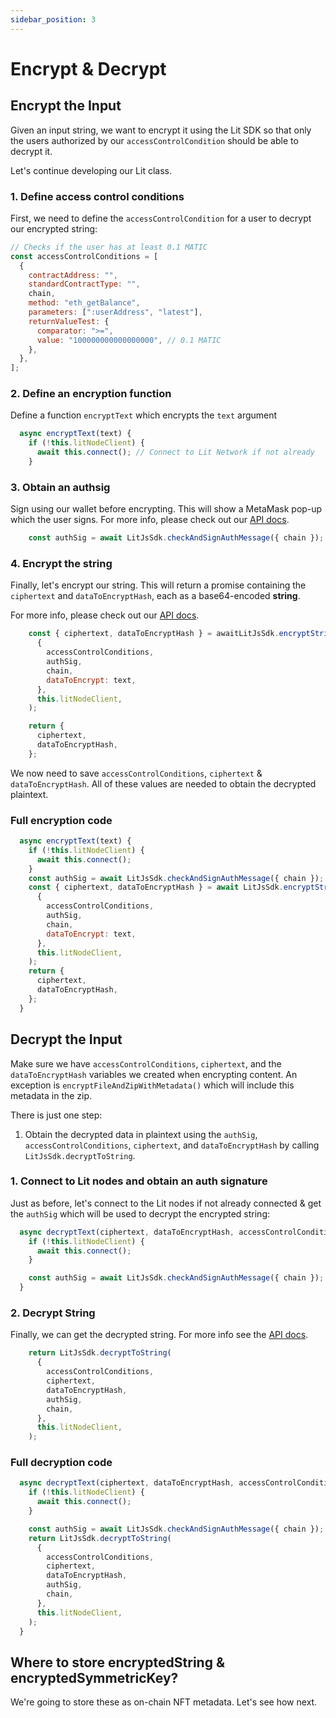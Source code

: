 ```yaml
---
sidebar_position: 3
---
```


# Encrypt & Decrypt

## Encrypt the Input

Given an input string, we want to encrypt it using the Lit SDK so that only the users authorized by our `accessControlCondition` should be able to decrypt it.

Let's continue developing our Lit class.

### 1. Define access control conditions
First, we need to define the `accessControlCondition` for a user to decrypt our encrypted string:
```js
// Checks if the user has at least 0.1 MATIC
const accessControlConditions = [
  {
    contractAddress: "",
    standardContractType: "",
    chain,
    method: "eth_getBalance",
    parameters: [":userAddress", "latest"],
    returnValueTest: {
      comparator: ">=",
      value: "100000000000000000", // 0.1 MATIC
    },
  },
];
```

### 2. Define an encryption function
Define a function `encryptText` which encrypts the `text` argument
```js
  async encryptText(text) {
    if (!this.litNodeClient) {
      await this.connect(); // Connect to Lit Network if not already
    }
```

### 3. Obtain an authsig
Sign using our wallet before encrypting. This will show a MetaMask pop-up which the user signs. For more info, please check out our [API docs](https://js-sdk.litprotocol.com/functions/auth_browser_src.checkAndSignAuthMessage.html).
```js
    const authSig = await LitJsSdk.checkAndSignAuthMessage({ chain });
```

### 4. Encrypt the string
Finally, let's encrypt our string. This will return a promise containing the `ciphertext` and `dataToEncryptHash`, each as a base64-encoded **string**.

For more info, please check out our [API docs](https://js-sdk.litprotocol.com/functions/encryption_src.encryptString.html).
```js
    const { ciphertext, dataToEncryptHash } = awaitLitJsSdk.encryptString(
      {
        accessControlConditions,
        authSig,
        chain,
        dataToEncrypt: text,
      },
      this.litNodeClient,
    );

    return {
      ciphertext,
      dataToEncryptHash,
    };
```

We now need to save `accessControlConditions`, `ciphertext` & `dataToEncryptHash`. All of these values are needed to obtain the decrypted plaintext.

### Full encryption code

```js
  async encryptText(text) {
    if (!this.litNodeClient) {
      await this.connect();
    }
    const authSig = await LitJsSdk.checkAndSignAuthMessage({ chain });
    const { ciphertext, dataToEncryptHash } = await LitJsSdk.encryptString(
      {
        accessControlConditions,
        authSig,
        chain,
        dataToEncrypt: text,
      },
      this.litNodeClient,
    );
    return {
      ciphertext,
      dataToEncryptHash,
    };
  }
```

## Decrypt the Input
Make sure we have `accessControlConditions`, `ciphertext`, and the `dataToEncryptHash` variables we created when encrypting content. An exception is `encryptFileAndZipWithMetadata()` which will include this metadata in the zip.

There is just one step:

1. Obtain the decrypted data in plaintext using the `authSig`, `accessControlConditions`, `ciphertext`, and `dataToEncryptHash` by calling `LitJsSdk.decryptToString`.

### 1. Connect to Lit nodes and obtain an auth signature
Just as before, let's connect to the Lit nodes if not already connected & get the `authSig` which will be used to decrypt the encrypted string:
```js
  async decryptText(ciphertext, dataToEncryptHash, accessControlConditions) {
    if (!this.litNodeClient) {
      await this.connect();
    }

    const authSig = await LitJsSdk.checkAndSignAuthMessage({ chain });
  }
```

### 2. Decrypt String

Finally, we can get the decrypted string. For more info see the [API docs](https://js-sdk.litprotocol.com/functions/encryption_src.decryptString.html).
```js
    return LitJsSdk.decryptToString(
      {
        accessControlConditions,
        ciphertext,
        dataToEncryptHash,
        authSig,
        chain,
      },
      this.litNodeClient,
    );
```

### Full decryption code

```js
  async decryptText(ciphertext, dataToEncryptHash, accessControlConditions) {
    if (!this.litNodeClient) {
      await this.connect();
    }

    const authSig = await LitJsSdk.checkAndSignAuthMessage({ chain });
    return LitJsSdk.decryptToString(
      {
        accessControlConditions,
        ciphertext,
        dataToEncryptHash,
        authSig,
        chain,
      },
      this.litNodeClient,
    );
  }
```

## Where to store encryptedString & encryptedSymmetricKey?

We're going to store these as on-chain NFT metadata. Let's see how next.

